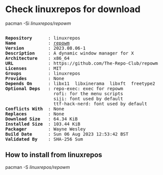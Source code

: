 # Check linuxrepos for download

pacman -Si *linuxrepos/repowm*

<div class="highlight"><pre class="highlight"><text>
<b>Repository</b>      : linuxrepos
<b>Name</b>            : <a href="../../x86_64/repowm-2023.08.06-1-x86_64.pkg.tar.zst">repowm</a>
<b>Version</b>         : 2023.08.06-1
<b>Description</b>     : A dynamic window manager for X
<b>Architecture</b>    : x86_64
<b>URL</b>             : https://github.com/The-Repo-Club/repowm
<b>Licenses</b>        : MIT
<b>Groups</b>          : linuxrepos
<b>Provides</b>        : None
<b>Depends On</b>      : libx11  libxinerama  libxft  freetype2
<b>Optional Deps</b>   : repo-exec: exec for repowm
                  rofi: for the menu scripts
                  siji: font used by default
                  ttf-hack-nerd: font used by default
<b>Conflicts With</b>  : None
<b>Replaces</b>        : None
<b>Download Size</b>   : 64.34 KiB
<b>Installed Size</b>  : 103.44 KiB
<b>Packager</b>        : Wayne Wesley <wayne6324@gmail.com>
<b>Build Date</b>      : Sun 06 Aug 2023 12:53:42 BST
<b>Validated By</b>    : SHA-256 Sum
</text></pre></div>

## How to install from linuxrepos

pacman -S *linuxrepos/repowm*
